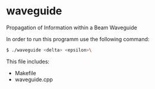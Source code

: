# waveguide
Propagation of Information within a Beam Waveguide

In order to run this programm use the following command:

```sh
$ ./waveguide <delta> <epsilon>\
```

This file includes:
  - Makefile
  - waveguide.cpp

